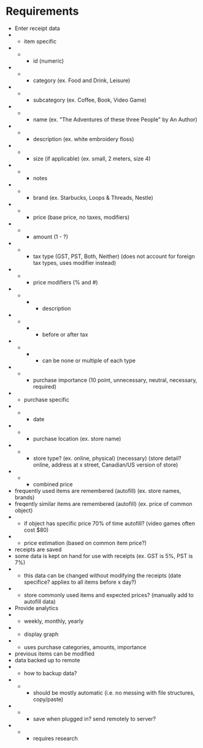 # Requirements

- Enter receipt data
- - item specific
- - - id (numeric)
- - - category (ex. Food and Drink, Leisure)
- - - subcategory (ex. Coffee, Book, Video Game)
- - - name (ex. "The Adventures of these three People" by An Author)
- - - description (ex. white embroidery floss)
- - - size (if applicable) (ex. small, 2 meters, size 4)
- - - notes
- - - brand (ex. Starbucks, Loops & Threads, Nestle)
- - - price (base price, no taxes, modifiers)
- - - amount (1 - ?)
- - - tax type (GST, PST, Both, Neither) (does not account for foreign tax types, uses modifier instead)
- - - price modifiers (% and #)
- - - - description
- - - - before or after tax
- - - - can be none or multiple of each type
- - - purchase importance (10 point, unnecessary, neutral, necessary, required)
- - purchase specific
- - - date
- - - purchase location (ex. store name)
- - - store type? (ex. online, physical) (necessary) (store detail? online, address at x street, Canadian/US version of store)
- - - combined price
- frequently used items are remembered (autofill) (ex. store names, brands)
- freqently similar items are remembered (autofill) (ex. price of common object)
- - if object has specific price 70% of time autofill? (video games often cost $80)
- - price estimation (based on common item price?)
- receipts are saved
- some data is kept on hand for use with receipts (ex. GST is 5%, PST is 7%)
- - this data can be changed without modifying the receipts (date specifice? applies to all items before x day?)
- - store commonly used items and expected prices? (manually add to autofill data)
- Provide analytics
- - weekly, monthly, yearly
- - display graph
- - uses purchase categories, amounts, importance
- previous items can be modified
- data backed up to remote
- - how to backup data?
- - - should be mostly automatic (i.e. no messing with file structures, copy/paste)
- - - save when plugged in? send remotely to server?
- - - requires research